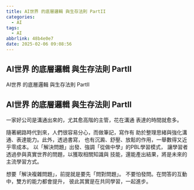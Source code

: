 ```yaml
---
title: AI世界 的底層邏輯 與生存法則 PartII
categories:
  - AI
tags:
  - AI
abbrlink: 48b4e0e7
date: 2025-02-06 09:08:56
---
```

AI世界 的底層邏輯 與生存法則 PartII
-----------------------------------------------------------------------------------------------
<!--more-->
AI世界 的底層邏輯 與生存法則 PartII

AI世界 的底層邏輯 與生存法則 PartII
-----------------------------------------------------------------------------------------------
一家好公司是溝通出來的，尤其愈高階的主管，花在溝通
表達的時間就愈多。

隨著網路時代到來，人們很容易分心，而做筆記，寫作有
助於整理思緒與強化溝通、表達能力。此外，透過書寫，
也有沉澱、舒壓、放鬆的作用，一舉數得又近乎零成本。
以「解決問題」出發、強調「從做中學」的PBL學習模式，
讓學習者透過參與真實世界的問題，以獲取相關知識與
技能，還能產出結果，將是未來的主流學習方式。

想要「解決複雜問題」，前提就是要先「問對問題」。
不要怕發問。在問答的互動中，雙方的能力都會提升，
彼此其實是在共同學習，一起進步。